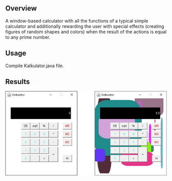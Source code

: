 ## Overview
A window-based calculator with all the functions of a typical simple calculator and additionally rewarding the user with special effects (creating figures of random shapes and colors) when the result of the actions is equal to any prime number.

## Usage
Compile Kalkulator.java file.

## Results
![Calculator](./images/kalkulator.jpg)
